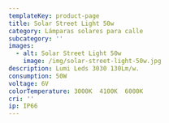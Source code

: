 ```yaml
---
templateKey: product-page
title: Solar Street Light 50w
category: Lámparas solares para calle
subcategory: ''
images:
  - alt: Solar Street Light 50w
    image: /img/solar-street-light-50w.jpg
description: Lumi Leds 3030 130Lm/w.
consumption: 50W
voltage: 6V
colorTemperature: 3000K  4100K  6000K
cri: ''
ip: IP66
---
```


